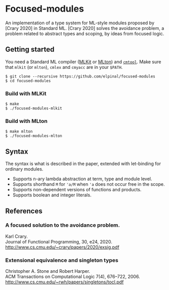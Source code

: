 # Focused-modules

An implementation of a type system for ML-style modules proposed by [Crary 2020] in Standard ML.
[Crary 2020] solves the avoidance problem, a problem related to abstract types and scoping, by ideas from focused logic.

## Getting started

You need a Standard ML compiler ([MLKit](http://elsman.com/mlkit/) or [MLton](http://mlton.org)) and [`cmtool`](http://www.cs.cmu.edu/~crary/cmtool/).
Make sure that `mlkit` (or `mlton`), `cmlex` and `cmyacc` are in your `$PATH`.

```
$ git clone --recursive https://github.com/elpinal/focused-modules
$ cd focused-modules
```

### Build with MLKit

```
$ make
$ ./focused-modules-mlkit
```

### Build with MLton

```
$ make mlton
$ ./focused-modules-mlton
```

## Syntax

The syntax is what is described in the paper, extended with let-binding for ordinary modules.

- Supports n-ary lambda abstraction at term, type and module level.
- Supports shorthand `M` for `'a/M` when `'a` does not occur free in the scope.
- Supports non-dependent versions of functions and products.
- Supports boolean and integer literals.

## References
### A focused solution to the avoidance problem.

Karl Crary.  
Journal of Functional Programming, 30, e24, 2020.  
http://www.cs.cmu.edu/~crary/papers/2020/exsig.pdf

### Extensional equivalence and singleton types

Christopher A. Stone and Robert Harper.  
ACM Transactions on Computational Logic 7(4), 676–722, 2006.  
http://www.cs.cmu.edu/~rwh/papers/singletons/tocl.pdf

